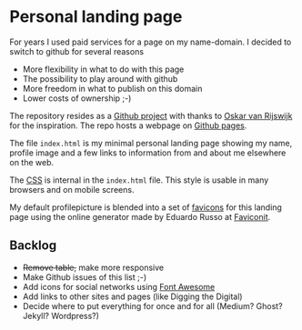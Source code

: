 # Personal landing page

For years I used paid services for a page on my name-domain. I decided to switch to github for several reasons

* More flexibility in what to do with this page
* The possibility to play around with github
* More freedom in what to publish on this domain
* Lower costs of ownership ;-)

The repository resides as a [Github project](https://github.com/frankmeeuwsen/minimum) with thanks to [Oskar van Rijswijk](https://github.com/ovanrijswijk/ovanrijswijk.github.io) for the inspiration. The repo hosts a webpage on [Github pages](https://pages.github.com/).

The file ```index.html``` is my minimal personal landing page showing my name, profile image and a few links to information from and about me elsewhere on the web.

The [CSS](https://en.m.wikipedia.org/wiki/Cascading_Style_Sheets) is internal in the ```index.html``` file. This style is usable in many browsers and on mobile screens.

My default profilepicture is blended into a set of [favicons](https://en.m.wikipedia.org/wiki/Favicon) for this landing page using the online generator made by Eduardo Russo at [Faviconit](http://faviconit.com/en).

## Backlog

* ~~Remove table,~~ make more responsive
* Make Github issues of this list ;-)
* Add icons for social networks using [Font Awesome](http://fortawesome.github.io/Font-Awesome/)
* Add links to other sites and pages (like Digging the Digital)
* Decide where to put everything for once and for all (Medium? Ghost? Jekyll? Wordpress?)

